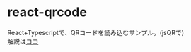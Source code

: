 # react-qrcode
React+Typescriptで、QRコードを読み込むサンプル。(jsQRで)<br/>
解説は[ココ](https://zenn.dev/rg687076/articles/542b3c3061e86a)
